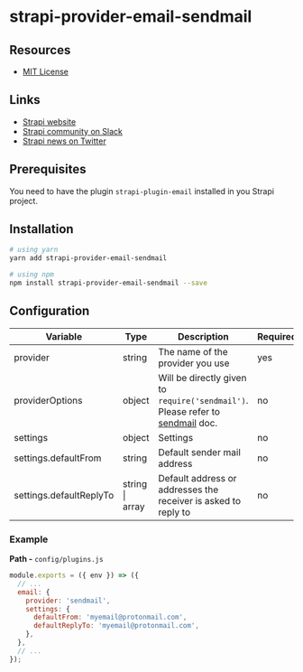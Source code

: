 # strapi-provider-email-sendmail

## Resources

- [MIT License](LICENSE.md)

## Links

- [Strapi website](http://strapi.io/)
- [Strapi community on Slack](http://slack.strapi.io)
- [Strapi news on Twitter](https://twitter.com/strapijs)

## Prerequisites

You need to have the plugin `strapi-plugin-email` installed in you Strapi project.

## Installation

```bash
# using yarn
yarn add strapi-provider-email-sendmail

# using npm
npm install strapi-provider-email-sendmail --save
```

## Configuration

| Variable                | Type                    | Description                                                                                                              | Required | Default   |
| ----------------------- | ----------------------- | ------------------------------------------------------------------------------------------------------------------------ | -------- | --------- |
| provider                | string                  | The name of the provider you use                                                                                         | yes      |           |
| providerOptions         | object                  | Will be directly given to `require('sendmail')`. Please refer to [sendmail](https://www.npmjs.com/package/sendmail) doc. | no       | {}        |
| settings                | object                  | Settings                                                                                                                 | no       | {}        |
| settings.defaultFrom    | string                  | Default sender mail address                                                                                              | no       | undefined |
| settings.defaultReplyTo | string \| array<string> | Default address or addresses the receiver is asked to reply to                                                           | no       | undefined |

### Example

**Path -** `config/plugins.js`

```js
module.exports = ({ env }) => ({
  // ...
  email: {
    provider: 'sendmail',
    settings: {
      defaultFrom: 'myemail@protonmail.com',
      defaultReplyTo: 'myemail@protonmail.com',
    },
  },
  // ...
});
```
